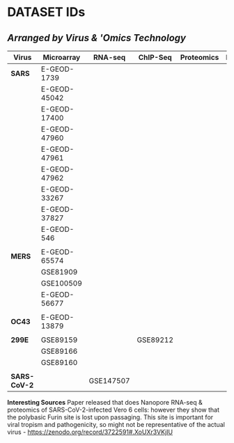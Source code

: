 

# DATASET IDs
## *Arranged by Virus & 'Omics Technology*

|Virus| Microarray |RNA-seq|ChIP-Seq|Proteomics|Nanopore|
|-----|------------|-------|--------|----------|--------|
|**SARS** |E-GEOD-1739 |       |        |          |          |   
|     |E-GEOD-45042|       |        |          |          |
|     |E-GEOD-17400|       |        |          |          |
|     |E-GEOD-47960|       |        |          |          |
|     |E-GEOD-47961|       |        |          |          |
|     |E-GEOD-47962|       |        |          |          |
|     |E-GEOD-33267|       |        |          |          |
|     |E-GEOD-37827|       |        |          |          |
|     |E-GEOD-546  |       |        |          |          |
|     |            |       |        |          |          |
|**MERS** |E-GEOD-65574|       |        |          |          |
|     |GSE81909    |       |        |          |          |
|     |GSE100509   |       |        |          |          |
|     |E-GEOD-56677|       |        |          |          |
|     |            |       |        |          |          |
|**OC43** |E-GEOD-13879|       |        |          |          |
|     |            |       |        |          |          |
|**299E** |GSE89159    |       |GSE89212|          |          |
|     |GSE89166    |       |        |          |          |
|     |GSE89160    |       |        |          |          |
|     |            |       |        |          |          |
|**SARS-CoV-2**|          |GSE147507|        |          |

**Interesting Sources**
Paper released that does Nanopore RNA-seq & proteomics of SARS-CoV-2-infected Vero 6 cells: however they show that the polybasic Furin site is lost upon passaging. This site is important for viral tropism and pathogenicity, so might not be representative of the actual virus - https://zenodo.org/record/3722591#.XoUXr3VKjIU
